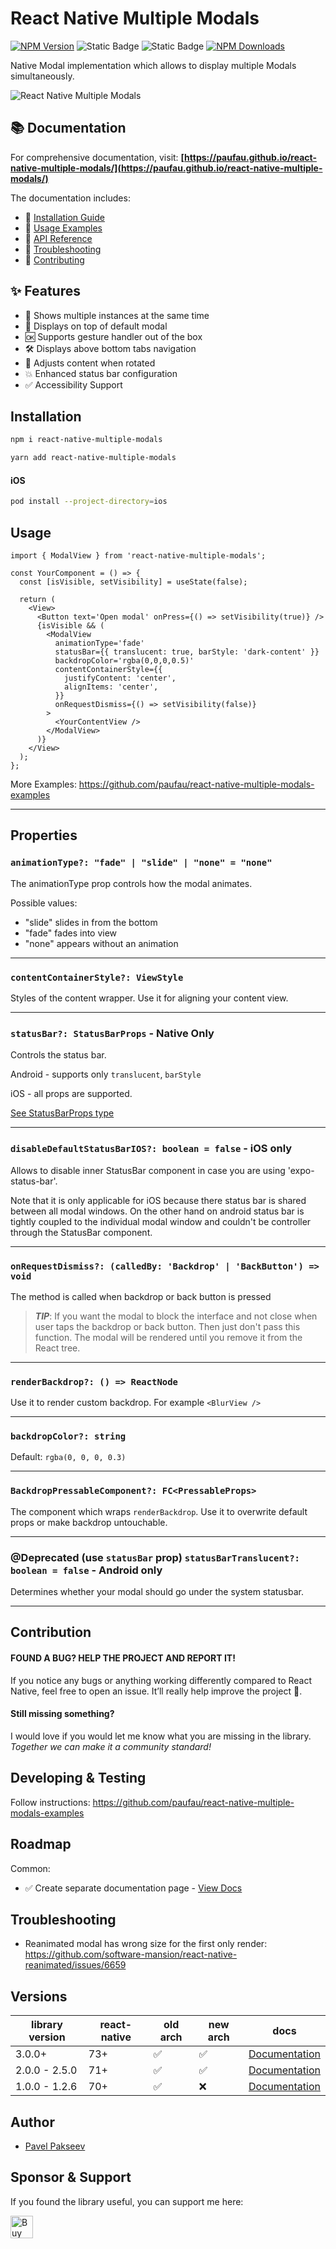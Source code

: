 # React Native Multiple Modals

[![NPM Version](https://img.shields.io/npm/v/react-native-multiple-modals)](https://www.npmjs.com/package/react-native-multiple-modals)
![Static Badge](https://img.shields.io/badge/types-included-81B622)
![Static Badge](https://img.shields.io/badge/plarforms-iOS%2C_Android%2C_Web-7a34eb)
[![NPM Downloads](https://img.shields.io/npm/dm/react-native-multiple-modals)](https://www.npmjs.com/package/react-native-multiple-modals)

Native Modal implementation which allows to display multiple Modals simultaneously.

![React Native Multiple Modals](./assets/preview.gif)

## 📚 Documentation

For comprehensive documentation, visit: **[https://paufau.github.io/react-native-multiple-modals/](https://paufau.github.io/react-native-multiple-modals/)**

The documentation includes:
- 📖 [Installation Guide](https://paufau.github.io/react-native-multiple-modals/installation)
- 🚀 [Usage Examples](https://paufau.github.io/react-native-multiple-modals/usage)
- 🔧 [API Reference](https://paufau.github.io/react-native-multiple-modals/api/properties)
- 🐛 [Troubleshooting](https://paufau.github.io/react-native-multiple-modals/troubleshooting)
- 🤝 [Contributing](https://paufau.github.io/react-native-multiple-modals/contribution)

## ✨ Features

- 🚀 Shows multiple instances at the same time
- 💯 Displays on top of default modal
- 🆗 Supports gesture handler out of the box
- 🛠️ Displays above bottom tabs navigation
- 📱 Adjusts content when rotated
- 💥 Enhanced status bar configuration
- ✅ Accessibility Support

## Installation

```bash
npm i react-native-multiple-modals
```

```bash
yarn add react-native-multiple-modals
```

#### iOS

```bash
pod install --project-directory=ios
```

## Usage

```tsx
import { ModalView } from 'react-native-multiple-modals';

const YourComponent = () => {
  const [isVisible, setVisibility] = useState(false);

  return (
    <View>
      <Button text='Open modal' onPress={() => setVisibility(true)} />
      {isVisible && (
        <ModalView
          animationType='fade'
          statusBar={{ translucent: true, barStyle: 'dark-content' }}
          backdropColor='rgba(0,0,0,0.5)'
          contentContainerStyle={{
            justifyContent: 'center',
            alignItems: 'center',
          }}
          onRequestDismiss={() => setVisibility(false)}
        >
          <YourContentView />
        </ModalView>
      )}
    </View>
  );
};
```

More Examples: https://github.com/paufau/react-native-multiple-modals-examples

---

## Properties

### `animationType?: "fade" | "slide" | "none" = "none"`

The animationType prop controls how the modal animates.

Possible values:

- "slide" slides in from the bottom
- "fade" fades into view
- "none" appears without an animation

---

### `contentContainerStyle?: ViewStyle`

Styles of the content wrapper. Use it for aligning your content view.

---

### `statusBar?: StatusBarProps` - Native Only

Controls the status bar.

Android - supports only `translucent`, `barStyle`

iOS - all props are supported.

[See StatusBarProps type](https://reactnative.dev/docs/statusbar#props)

---

### `disableDefaultStatusBarIOS?: boolean = false` - iOS only

Allows to disable inner StatusBar component in case you are using 'expo-status-bar'.

Note that it is only applicable for iOS because there status bar is shared between all modal windows. On the other hand on android status bar is tightly coupled to the individual modal window and couldn't be controller through the StatusBar component.

---

### `onRequestDismiss?: (calledBy: 'Backdrop' | 'BackButton') => void`

The method is called when backdrop or back button is pressed

> _**TIP**_: If you want the modal to block the interface and not close when user taps the backdrop or back button. Then just don't pass this function. The modal will be rendered until you remove it from the React tree.

---

### `renderBackdrop?: () => ReactNode`

Use it to render custom backdrop. For example `<BlurView />`

---

### `backdropColor?: string`

Default: `rgba(0, 0, 0, 0.3)`

---

### `BackdropPressableComponent?: FC<PressableProps>`

The component which wraps `renderBackdrop`.
Use it to overwrite default props or make backdrop untouchable.

---

### @Deprecated (use `statusBar` prop) `statusBarTranslucent?: boolean = false` - Android only

Determines whether your modal should go under the system statusbar.

---

## Contribution

#### FOUND A BUG? HELP THE PROJECT AND REPORT IT!

If you notice any bugs or anything working differently compared to React Native, feel free to open an issue. It’ll really help improve the project 🙏.

#### Still missing something?

I would love if you would let me know what you are missing in the library. _Together we can make it a community standard!_

## Developing & Testing

Follow instructions: https://github.com/paufau/react-native-multiple-modals-examples

## Roadmap

Common:

- ✅ Create separate documentation page - [View Docs](https://paufau.github.io/react-native-multiple-modals/)

## Troubleshooting

- Reanimated modal has wrong size for the first only render:
  https://github.com/software-mansion/react-native-reanimated/issues/6659

## Versions

| library version | react-native | old arch | new arch | docs                                                                                |
| --------------- | ------------ | -------- | -------- | ----------------------------------------------------------------------------------- |
| 3.0.0+          | 73+          | ✅       | ✅       | [Documentation](https://github.com/paufau/react-native-multiple-modals/tree/main)   |
| 2.0.0 - 2.5.0   | 71+          | ✅       | ✅       | [Documentation](https://github.com/paufau/react-native-multiple-modals/tree/v2.5.0) |
| 1.0.0 - 1.2.6   | 70+          | ✅       | ❌       | [Documentation](https://github.com/paufau/react-native-multiple-modals/tree/v1.2.6) |

## Author

- [Pavel Pakseev](https://www.linkedin.com/in/pavel-pakseev/)

## Sponsor & Support

If you found the library useful, you can support me here:

<a href='https://ko-fi.com/Y8Y315L7NK' target='_blank'><img height='36' style='border:0px;height:36px;' src='https://storage.ko-fi.com/cdn/kofi2.png?v=6' border='0' alt='Buy Me a Coffee at ko-fi.com' /></a>
